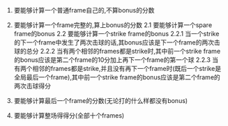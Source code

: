 1. 要能够计算一个普通frame自己的,不算bonus的分数

2. 要能够计算一个frame完整的,算上bonus的分数
    2.1 要能够计算一个spare frame的bonus
    2.2 要能够计算一个strike frame的bonus
        2.2.1 当一个strike的下一个frame中发生了两次击球的话,其bonus应该是下一个frame的两次击球的总分
        2.2.2 当有两个相邻的frames都是strike时,其中前一个strike frame的bonus应该是第二个frame的10分加上再下一个frame的第一个球
        2.2.3 当有两个相邻的frames都是strike,并且没有再下一个frame时(既后一个strike是全局最后一个frame),其中前一个strike frame的bonus应该是第二个frame的两次击球得分
    
3. 要能够计算最后一个frame的分数(无论打的什么样都没有bonus)

4. 要能够计算整场得得分(全部十个frames)